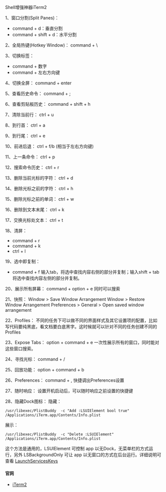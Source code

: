 Shell增强神器iTerm2

1、窗口分割(Split Panes)：
* command + d：垂直分割
* command + shift + d：水平分割

2、全局热键(Hotkey Window)：
command + \

3、切换标签：
* command + 数字 
* command + 左右方向键

4、切换全屏：
command + enter

5、查看历史命令：
command + ;

6、查看剪贴板历史：
command + shift + h

7、清除当前行：
ctrl + u

8、到行首：
ctrl + a

9、到行尾：
ctrl + e

10、前进后退：
ctrl + f/b (相当于左右方向键)

11、上一条命令：
ctrl + p

12、搜索命令历史：
ctrl + r

13、删除当前光标的字符：
ctrl + d

14、删除光标之前的字符：
ctrl + h

15、删除光标之前的单词：
ctrl + w

16、删除到文本末尾：
ctrl + k

17、交换光标处文本：
ctrl + t

18、清屏：
* command + r
* command + k
* ctrl + l

19、选中即复制：
* command + f
输入tab，将选中查找内容右侧的部分并复制；输入shift + tab将选中查找内容左侧的部分并复制。

20、展示所有屏幕：
command + option + e
同时可以搜索

21、快照：
Window > Save Window Arrangement
Window > Restore Window Arrangement
Preferences > General > Open saved window arrangement

22、Profiles：
不同的任务下可以做不同的界面样式及其它设置项的配置，比如写代码要纯黑底，看文档要白底黑字。这时候就可以针对不同的任务创建不同的Profiles

23、Expose Tabs：
option + command + e
一次性展示所有的窗口，同时能对这些窗口搜索。

24、寻找光标：
command + /

25、回放功能：
option + command + b

26、Preferences：
command + ,
快捷调出Preferences设置

27、随时响应：
设置开机启动后，可以随时响应之前设置的快捷键

28、隐藏Dock图标：
隐藏：

```
/usr/libexec/PlistBuddy  -c "Add :LSUIElement bool true" /Applications/iTerm.app/Contents/Info.plist
```

展示：

```
/usr/libexec/PlistBuddy  -c "Delete :LSUIElement" /Applications/iTerm.app/Contents/Info.plist
```

这个方法是通用的，LSUIElement 可控制 app 以无Dock，无菜单栏的方式运行，另外 LSBackgroundOnly 可让 app 以无窗口的方式在后台运行。详细说明可查看 [LaunchServicesKeys](https://developer.apple.com/library/ios/documentation/General/Reference/InfoPlistKeyReference/Articles/LaunchServicesKeys.html)


#### 官网

* [iTerm2](https://www.iterm2.com/features.html)



